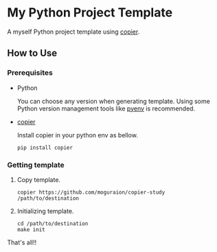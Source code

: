 # My Python Project Template

A myself Python project template using [copier](https://github.com/copier-org/copier).

## How to Use

### Prerequisites

- Python

    You can choose any version when generating template. Using some Python version management tools like [pyenv](https://github.com/pyenv/pyenv) is recommended.

- [copier](https://github.com/copier-org/copier)

    Install copier in your python env as bellow.

    ```console
    pip install copier
    ```

### Getting template

1. Copy template.

    ```console
    copier https://github.com/moguraion/copier-study /path/to/destination
    ```

2. Initializing template.

    ```console
    cd /path/to/destination
    make init
    ```

That's all!!
